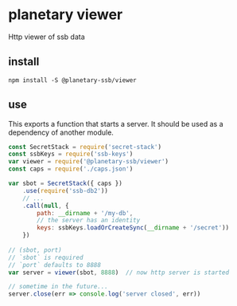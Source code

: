 # planetary viewer

Http viewer of ssb data

## install
```
npm install -S @planetary-ssb/viewer
```

## use
This exports a function that starts a server. It should be used as a dependency of another module.

```js
const SecretStack = require('secret-stack')
const ssbKeys = require('ssb-keys')
var viewer = require('@planetary-ssb/viewer')
const caps = require('./caps.json')

var sbot = SecretStack({ caps })
    .use(require('ssb-db2'))
    // ...
    .call(null, {
        path: __dirname + '/my-db',
        // the server has an identity
        keys: ssbKeys.loadOrCreateSync(__dirname + '/secret'))
    })
    
// (sbot, port)
// `sbot` is required
// `port` defaults to 8888
var server = viewer(sbot, 8888)  // now http server is started

// sometime in the future...
server.close(err => console.log('server closed', err))
```
